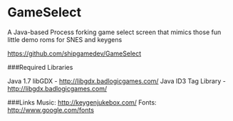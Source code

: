 GameSelect
==========

A Java-based Process forking game select screen that mimics those fun little demo roms for SNES and keygens

https://github.com/shipgamedev/GameSelect

###Required Libraries

Java 1.7
libGDX - http://libgdx.badlogicgames.com/
Java ID3 Tag Library - http://libgdx.badlogicgames.com/

###Links
Music: http://keygenjukebox.com/
Fonts: http://www.google.com/fonts